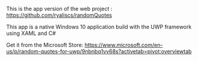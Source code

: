 This is the app version of the web project : https://github.com/ryaliscs/randomQuotes

This app is a native Windows 10 application build with the UWP framework using XAML and C#

Get it from the Microsoft Store: https://www.microsoft.com/en-us/p/random-quotes-for-uwp/9nbnbq1vv68s?activetab=pivot:overviewtab
